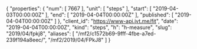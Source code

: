 {
  "properties": {
    "num": [
      7667
    ],
    "unit": [
      "steps"
    ],
    "start": [
      "2019-04-03T00:00:00Z"
    ],
    "end": [
      "2019-04-04T00:00:00Z"
    ],
    "published": [
      "2019-04-04T00:00:00Z"
    ]
  },
  "client_id": "https://www-api.jvt.me/fit",
  "date": "2019-04-04T00:00:00Z",
  "kind": "steps",
  "h": "h-measure",
  "slug": "2019/04/fpkj8",
  "aliases": [
    "/mf2/c1572b69-9fff-4fbe-a7ed-239f194a8eec/",
    "/mf2/2019/04/FPkJ8"
  ]
}
